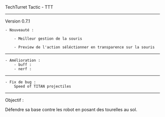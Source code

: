 TechTurret Tactic - TTT

---------------

Version 0.7.1


    - Nouveauté :

        - Meilleur gestion de la souris

        - Preview de l'action séléctionner en transparence sur la souris


----------------

    - Amélioration :
        - buff :
        - nerf :
        
----------------

    - Fix de bug :
        Speed of TITAN projectiles

----------------


Objectif : 

Défendre sa base contre les robot en posant des tourelles au sol.
